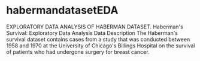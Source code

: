 # habermandatasetEDA
EXPLORATORY DATA ANALYSIS OF HABERMAN DATASET.
Haberman's Survival: Exploratory Data Analysis
Data Description The Haberman's survival dataset contains cases from a study that was conducted between 1958 and 1970 at the University of Chicago's Billings Hospital on the survival of patients who had undergone surgery for breast cancer.
